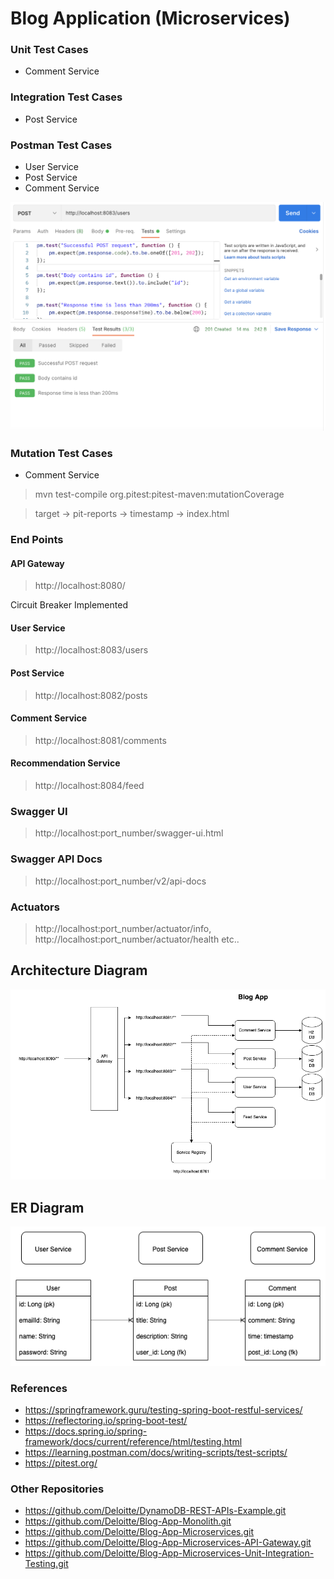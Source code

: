 # Blog Application (Microservices)

### Unit Test Cases

* Comment Service

### Integration Test Cases

* Post Service

### Postman Test Cases

* User Service
* Post Service
* Comment Service

![postman-testing](postman-testing.png)

### Mutation Test Cases

* Comment Service
> mvn test-compile org.pitest:pitest-maven:mutationCoverage

> target -> pit-reports -> timestamp -> index.html

### End Points

#### API Gateway
> http://localhost:8080/

Circuit Breaker Implemented

#### User Service
> http://localhost:8083/users

#### Post Service
> http://localhost:8082/posts

#### Comment Service
> http://localhost:8081/comments

#### Recommendation Service
> http://localhost:8084/feed

### Swagger UI

> http://localhost:port_number/swagger-ui.html

### Swagger API Docs

> http://localhost:port_number/v2/api-docs

### Actuators

> http://localhost:port_number/actuator/info, http://localhost:port_number/actuator/health etc..

## Architecture Diagram

![architecture](architecture.png)

## ER Diagram

![er-diagram](er-diagram.png)

### References
* https://springframework.guru/testing-spring-boot-restful-services/
* https://reflectoring.io/spring-boot-test/
* https://docs.spring.io/spring-framework/docs/current/reference/html/testing.html
* https://learning.postman.com/docs/writing-scripts/test-scripts/
* https://pitest.org/

### Other Repositories

* https://github.com/Deloitte/DynamoDB-REST-APIs-Example.git
* https://github.com/Deloitte/Blog-App-Monolith.git
* https://github.com/Deloitte/Blog-App-Microservices.git
* https://github.com/Deloitte/Blog-App-Microservices-API-Gateway.git
* https://github.com/Deloitte/Blog-App-Microservices-Unit-Integration-Testing.git
